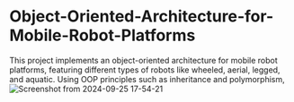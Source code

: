 # Object-Oriented-Architecture-for-Mobile-Robot-Platforms
This project implements an object-oriented architecture for mobile robot platforms, featuring different types of robots like wheeled, aerial, legged, and aquatic. Using OOP principles such as inheritance and polymorphism, 
![Screenshot from 2024-09-25 17-54-21](https://github.com/user-attachments/assets/8b6bb8ed-c1a5-4ab3-a444-d780906ad40c)
